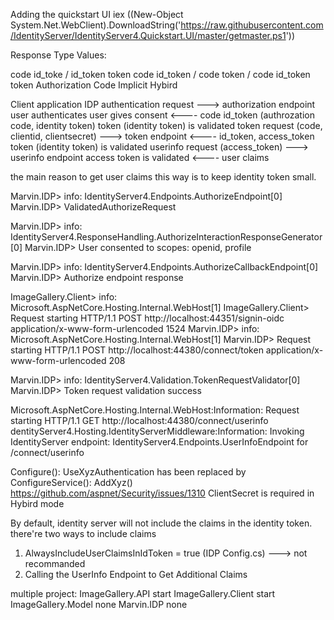 Adding the quickstart UI
iex ((New-Object System.Net.WebClient).DownloadString('https://raw.githubusercontent.com/IdentityServer/IdentityServer4.Quickstart.UI/master/getmaster.ps1'))

Response Type Values: 

code					id_toke	/ id_token token		code id_token / code token / code id_token token
Authorization Code		Implicit						Hybird


Client application 							IDP
	authentication request --->							authorization endpoint
															user authenticates
															user gives consent
						<----	code id_token (authrozation code, identity token)
token (identity token) is validated
	token request (code, clientid, clientsecret) --->  	token endpoint
						<----	id_token, access_token
token (identity token) is validated
	userinfo request (access_token) --->				userinfo endpoint
															access token is validated
						<----	user claims

the main reason to get user claims this way is to keep identity token small.	
	

Marvin.IDP> info: IdentityServer4.Endpoints.AuthorizeEndpoint[0]
Marvin.IDP>       ValidatedAuthorizeRequest

Marvin.IDP> info: IdentityServer4.ResponseHandling.AuthorizeInteractionResponseGenerator[0]
Marvin.IDP>       User consented to scopes: openid, profile

Marvin.IDP> info: IdentityServer4.Endpoints.AuthorizeCallbackEndpoint[0]
Marvin.IDP>       Authorize endpoint response

ImageGallery.Client> info: Microsoft.AspNetCore.Hosting.Internal.WebHost[1]
ImageGallery.Client>       Request starting HTTP/1.1 POST http://localhost:44351/signin-oidc application/x-www-form-urlencoded 1524
Marvin.IDP> info: Microsoft.AspNetCore.Hosting.Internal.WebHost[1]
Marvin.IDP>       Request starting HTTP/1.1 POST http://localhost:44380/connect/token application/x-www-form-urlencoded 208

Marvin.IDP> info: IdentityServer4.Validation.TokenRequestValidator[0]
Marvin.IDP>       Token request validation success

Microsoft.AspNetCore.Hosting.Internal.WebHost:Information: Request starting HTTP/1.1 GET http://localhost:44380/connect/userinfo  
dentityServer4.Hosting.IdentityServerMiddleware:Information: Invoking IdentityServer endpoint: IdentityServer4.Endpoints.UserInfoEndpoint for /connect/userinfo

Configure(): UseXyzAuthentication has been replaced by ConfigureService(): AddXyz()
https://github.com/aspnet/Security/issues/1310
ClientSecret is required in Hybird mode 

By default, identity server will not include the claims in the identity token.
there're two ways to include claims 
1. AlwaysIncludeUserClaimsInIdToken = true (IDP Config.cs)  ---> not recommanded
2. Calling the UserInfo Endpoint to Get Additional Claims

multiple project:
ImageGallery.API		start
ImageGallery.Client		start
ImageGallery.Model		none
Marvin.IDP				none